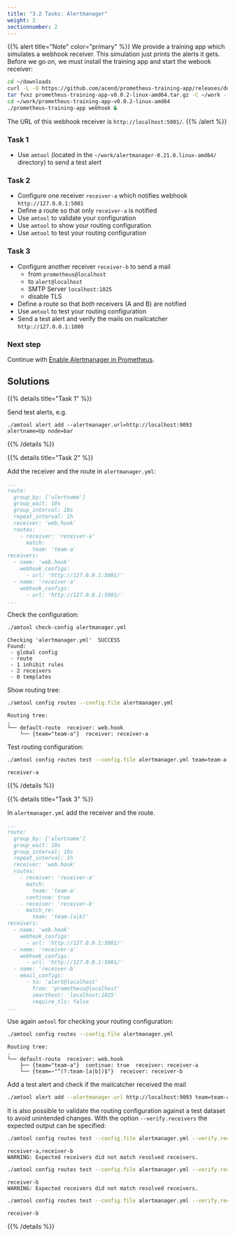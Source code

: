 ```yaml
---
title: "3.2 Tasks: Alertmanager"
weight: 2
sectionnumber: 2
---
```


{{% alert title="Note" color="primary" %}}
We provide a training app which simulates a webhook receiver. This simulation just prints the alerts it gets. Before we go on, we must install the training app and start the webook receiver:

```bash
cd ~/downloads
curl -L -O https://github.com/acend/prometheus-training-app/releases/download/v0.0.2/prometheus-training-app-v0.0.2-linux-amd64.tar.gz
tar fvxz prometheus-training-app-v0.0.2-linux-amd64.tar.gz -C ~/work --one-top-level
cd ~/work/prometheus-training-app-v0.0.2-linux-amd64
./prometheus-training-app webhook &
```

The URL of this webhook receiver is `http://localhost:5001/`.
{{% /alert %}}

### Task 1

* Use `amtool` (located in the `~/work/alertmanager-0.21.0.linux-amd64/` directory) to send a test alert

### Task 2

* Configure one receiver `receiver-a` which notifies webhook `http://127.0.0.1:5001`
* Define a route so that only `receiver-a` is notified
* Use `amtool` to validate your configuration
* Use `amtool` to show your routing configuration
* Use `amtool` to test your routing configuration

### Task 3

* Configure another receiver `receiver-b` to send a mail
  * from `prometheus@localhost`
  * to `alert@localhost`
  * SMTP Server `localhost:1025`
  * disable TLS
* Define a route so that _both_ receivers (A and B) are notified
* Use `amtool` to test your routing configuration
* Send a test alert and verify the mails on mailcatcher `http://127.0.0.1:1080`

### Next step

Continue with [Enable Alertmanager in Prometheus](../../#enable-alertmanager-in-prometheus).

## Solutions

{{% details title="Task 1" %}}

Send test alerts, e.g.

```
./amtool alert add --alertmanager.url=http://localhost:9093 alertname=Up node=bar
```

{{% /details %}}

{{% details title="Task 2" %}}

Add the receiver and the route in `alertmanager.yml`:

```yaml
...
route:
  group_by: ['alertname']
  group_wait: 10s
  group_interval: 10s
  repeat_interval: 1h
  receiver: 'web.hook'
  routes:
    - receiver: 'receiver-a'
      match:
        team: 'team-a'
receivers:
  - name: 'web.hook'
    webhook_configs:
      - url: 'http://127.0.0.1:5001/'
  - name: 'receiver-a'
    webhook_configs:
      - url: 'http://127.0.0.1:5001/'
...
```

Check the configuration:

```bash
./amtool check-config alertmanager.yml
```

```
Checking 'alertmanager.yml'  SUCCESS
Found:
 - global config
 - route
 - 1 inhibit rules
 - 2 receivers
 - 0 templates
```

Show routing tree:

```bash
./amtool config routes --config.file alertmanager.yml
```

```
Routing tree:
.
└── default-route  receiver: web.hook
    └── {team="team-a"}  receiver: receiver-a
```

Test routing configuration:

```bash
./amtool config routes test --config.file alertmanager.yml team=team-a
```

```
receiver-a
```

{{% /details %}}

{{% details title="Task 3" %}}

In `alertmanager.yml` add the receiver and the route.

```yaml
...
route:
  group_by: ['alertname']
  group_wait: 10s
  group_interval: 10s
  repeat_interval: 1h
  receiver: 'web.hook'
  routes:
    - receiver: 'receiver-a'
      match:
        team: 'team-a'
      continue: true
    - receiver: 'receiver-b'
      match_re:
        team: 'team-[a|b]'
receivers:
  - name: 'web.hook'
    webhook_configs:
      - url: 'http://127.0.0.1:5001/'
  - name: 'receiver-a'
    webhook_configs:
      - url: 'http://127.0.0.1:5001/'
  - name: 'receiver-b'
    email_configs:
      - to: 'alert@localhost'
        from: 'prometheus@localhost'
        smarthost: 'localhost:1025'
        require_tls: false
...
```

Use again `amtool` for checking your routing configuration:

```bash
./amtool config routes --config.file alertmanager.yml
```

```
Routing tree:
.
└── default-route  receiver: web.hook
    ├── {team="team-a"}  continue: true  receiver: receiver-a
    └── {team=~"^(?:team-[a|b])$"}  receiver: receiver-b
```

Add a test alert and check if the mailcatcher received the mail

```bash
./amtool alert add --alertmanager.url http://localhost:9093 team=team-a
```

It is also possible to validate the routing configuration against a test dataset to avoid unintended changes. With the option `--verify.receivers` the expected output can be specified:

```bash
./amtool config routes test --config.file alertmanager.yml --verify.receivers=receiver-a team=team-a
```

```
receiver-a,receiver-b
WARNING: Expected receivers did not match resolved receivers.
```

```bash
./amtool config routes test --config.file alertmanager.yml --verify.receivers=receiver-a team=team-b
```

```
receiver-b
WARNING: Expected receivers did not match resolved receivers.
```

```bash
./amtool config routes test --config.file alertmanager.yml --verify.receivers=receiver-b team=team-b
```

```
receiver-b
```
{{% /details %}}
